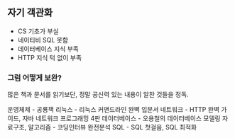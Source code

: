 ## 자기 객관화

- CS 기초가 부실
- 네이티비 SQL 못함
- 데이터베이스 지식 부족
- HTTP 지식 턱 없이 부족

### 그럼 어떻게 보완?

많은 책과 문서를 읽기보단, 정말 공신력 있는 내용이 알찬 것들을 정독.

운영체제 - 공룡책
리눅스 - 리눅스 커맨드라인 완벽 입문서
네트워크 - HTTP 완벽 가이드, 자바 네트워크 프로그래밍 4판
데이터베이스 - 오용철의 데이터베이스 모델링
자료구조, 알고리즘 - 코딩인터뷰 완전분석
SQL - SQL 첫걸음, SQL 최적화